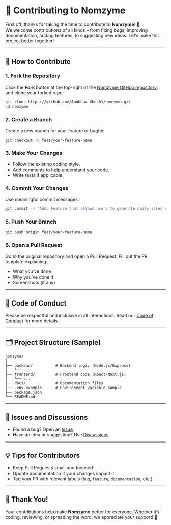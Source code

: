 # 🤝 Contributing to Nomzyme

First off, thanks for taking the time to contribute to **Nomzyme**! 🎉  
We welcome contributions of all kinds – from fixing bugs, improving documentation, adding features, to suggesting new ideas. Let’s make this project better together!

---

## 🧩 How to Contribute

### 1. Fork the Repository

Click the **Fork** button at the top-right of the [Nomzyme GitHub repository](https://github.com/Anubhav-Ghosh1/nomzyme), and clone your forked repo:

```bash
git clone https://github.com/Anubhav-Ghosh1/nomzyme.git
cd nomzyme
```

### 2. Create a Branch

Create a new branch for your feature or bugfix:

```bash
git checkout -b feat/your-feature-name
```

### 3. Make Your Changes

- Follow the existing coding style.
- Add comments to help understand your code.
- Write tests if applicable.

### 4. Commit Your Changes

Use meaningful commit messages:

```bash
git commit -m "Add: Feature that allows users to generate daily sales report"
```

### 5. Push Your Branch

```bash
git push origin feat/your-feature-name
```

### 6. Open a Pull Request

Go to the original repository and open a Pull Request. Fill out the PR template explaining:
- What you’ve done
- Why you’ve done it
- Screenshots (if any)

---

## 📜 Code of Conduct

Please be respectful and inclusive in all interactions. Read our [Code of Conduct](CODE_OF_CONDUCT.md) for more details.

---

## 🗂️ Project Structure (Sample)

```
nomzyme/
│
├── backend/          # Backend logic (Node.js/Express)
│   └── ...
├── frontend/         # Frontend code (React/Next.js)
│   └── ...
├── docs/             # Documentation files
├── .env.example      # Environment variable sample
├── package.json
└── README.md
```

---

## 📢 Issues and Discussions

- Found a bug? Open an [Issue](https://github.com/yourusername/nomzyme/issues).
- Have an idea or suggestion? Use [Discussions](https://github.com/yourusername/nomzyme/discussions).

---

## 💡 Tips for Contributors

- Keep Pull Requests small and focused.
- Update documentation if your changes impact it.
- Tag your PR with relevant labels (`bug`, `feature`, `documentation`, etc.).

---

## 🙌 Thank You!

Your contributions help make **Nomzyme** better for everyone. Whether it’s coding, reviewing, or spreading the word, we appreciate your support! 💙